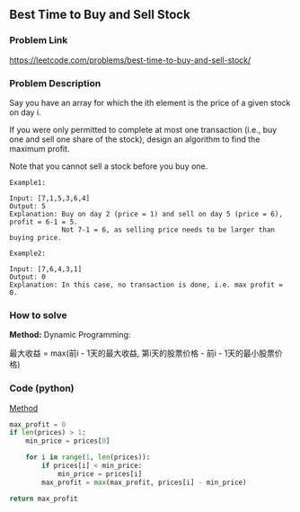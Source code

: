 ## Best Time to Buy and Sell Stock

### Problem Link
https://leetcode.com/problems/best-time-to-buy-and-sell-stock/

### Problem Description 

Say you have an array for which the ith element is the price of a given stock on day i.

If you were only permitted to complete at most one transaction (i.e., buy one and sell one share of the stock), design an algorithm to find the maximum profit.

Note that you cannot sell a stock before you buy one.


```
Example1:

Input: [7,1,5,3,6,4]
Output: 5
Explanation: Buy on day 2 (price = 1) and sell on day 5 (price = 6), profit = 6-1 = 5.
             Not 7-1 = 6, as selling price needs to be larger than buying price.

```

```
Example2:

Input: [7,6,4,3,1]
Output: 0
Explanation: In this case, no transaction is done, i.e. max profit = 0.

```


### How to solve 

**Method:** 
Dynamic Programming: 

最大收益 = max(前i - 1天的最大收益, 第i天的股票价格 - 前i - 1天的最小股票价格)



### Code (python)

[Method](https://github.com/yanray/leetcode/blob/master/problems/0121Best_Time_to_Buy_and_Sell_Stock/0121Best_Time_to_Buy_and_Sell_Stock.py)

```python
max_profit = 0
if len(prices) > 1:
    min_price = prices[0]

    for i in range(1, len(prices)):
        if prices[i] < min_price:
            min_price = prices[i]
        max_profit = max(max_profit, prices[i] - min_price)

return max_profit
```
